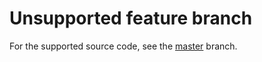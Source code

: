 # Unsupported feature branch

For the supported source code, see the [master](https://github.com/philip-wernersbach/influx-mysql/tree/master)
branch.
